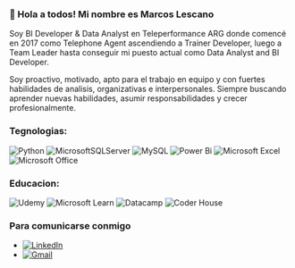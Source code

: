 ### 👋 Hola a todos! Mi nombre es Marcos Lescano 

<!--
**MarcosJavierLescano/MarcosJavierLescano** is a ✨ _special_ ✨ repository because its `README.md` (this file) appears on your GitHub profile. -->

Soy BI Developer & Data Analyst en Teleperformance ARG donde comencé en 2017 como Telephone Agent ascendiendo a Trainer Developer, luego a Team Leader hasta conseguir mi puesto actual como Data Analyst and BI Developer.

Soy proactivo, motivado, apto para el trabajo en equipo y con fuertes habilidades de analisis, organizativas e interpersonales. Siempre buscando aprender nuevas habilidades, asumir responsabilidades y crecer profesionalmente.

### Tegnologias:

![Python](https://img.shields.io/badge/Python-0000FF?style=for-the-badge&logo=python&logoColor=yellow)
![MicrosoftSQLServer](https://img.shields.io/badge/Microsoft%20SQL%20Server-CC2927?style=for-the-badge&logo=microsoft%20sql%20server&logoColor=white)
![MySQL](https://img.shields.io/badge/mysql-%2300f.svg?style=for-the-badge&logo=mysql&logoColor=white)
![Power Bi](https://img.shields.io/badge/power_bi-F2C811?style=for-the-badge&logo=powerbi&logoColor=black)
![Microsoft Excel](https://img.shields.io/badge/Microsoft_Excel-217346?style=for-the-badge&logo=microsoft-excel&logoColor=white)
![Microsoft Office](https://img.shields.io/badge/Microsoft_Office-D83B01?style=for-the-badge&logo=microsoft-office&logoColor=white)

### Educacion:
![Udemy](https://img.shields.io/badge/Udemy-A435F0?style=for-the-badge&logo=Udemy&logoColor=white)
![Microsoft Learn](https://img.shields.io/badge/Microsoft_Learn-258ffa?style=for-the-badge&logo=microsoft&logoColor=white)
![Datacamp](https://img.shields.io/badge/Datacamp-05192D?style=for-the-badge&logo=datacamp&logoColor=03E860)
![Coder House](https://img.shields.io/badge/Coder_House-101010?style=for-the-badge&logo=coder-house&logoColor=101010)


### Para comunicarse conmigo
- [![LinkedIn](https://img.shields.io/badge/linkedin-%230077B5.svg?style=for-the-badge&logo=linkedin&logoColor=white)](https://www.linkedin.com/in/marcos-javier-lescano/)
- [![Gmail](https://img.shields.io/badge/Gmail-D14836?style=for-the-badge&logo=gmail&logoColor=white)](mjl1091@gmail.com)
